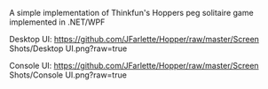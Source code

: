 A simple implementation of Thinkfun's Hoppers peg solitaire game implemented in .NET/WPF

Desktop UI:
https://github.com/JFarlette/Hopper/raw/master/Screen Shots/Desktop UI.png?raw=true

Console UI:
https://github.com/JFarlette/Hopper/raw/master/Screen Shots/Console UI.png?raw=true
